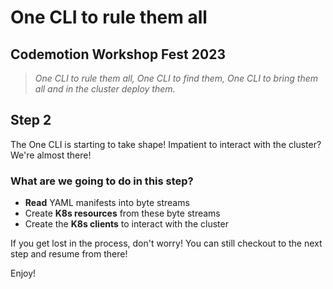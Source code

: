 # One CLI to rule them all

## Codemotion Workshop Fest 2023

>*One CLI to rule them all,
One CLI to find them,
One CLI to bring them all and in the cluster deploy them.*

## Step 2

The One CLI is starting to take shape! Impatient to interact with the cluster? We're almost there!

### What are we going to do in this step?

- **Read** YAML manifests into byte streams
- Create **K8s resources** from these byte streams
- Create the **K8s clients** to interact with the cluster

If you get lost in the process, don't worry! You can still checkout to the next step and resume from there!

Enjoy!
